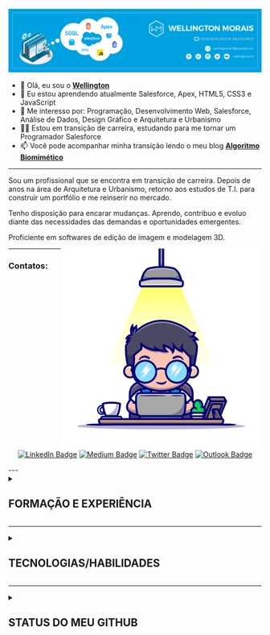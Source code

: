 <!DOCTYPE html>
<html lang="pt-br">

<head>
        <meta charset="utf-8"/>
        <meta name="viewport" content="width=device-width, initial-scale=1">
</head>

<body>

<!---APRESENTAÇÃO--->
<div id="apresentação">

![Topo README.md](imagens/topo-readme.png)

- 👋 Olá, eu sou o [**Wellington**](https://github.com/wellingtonmnf)
- 🌱 Eu estou aprendendo atualmente Salesforce, Apex, HTML5, CSS3 e JavaScript
- 👀 Me interesso por: Programação, Desenvolvimento Web, Salesforce, Análise de Dados, Design Gráfico e Arquitetura e Urbanismo
- :man_technologist: Estou em transição de carreira, estudando para me tornar um Programador Salesforce
- 📫 Você pode acompanhar minha transição lendo o meu blog [**Algoritmo Biomimético**](https://medium.com/algoritmo-biomimetico) 

---
<section id="resumo">

<div id="txt-resumo" align="left" widht="320px" text-align="justify">

<p>Sou um profissional que se encontra em transição de carreira. Depois de anos na área de Arquitetura e Urbanismo, retorno aos estudos de T.I. para construir um portfólio e me reinserir no mercado.</p>

<p>Tenho disposição para encarar mudanças. Aprendo, contribuo e evoluo diante das necessidades das demandas e oportunidades emergentes.</p>

<p>Proficiente em softwares de edição de imagem e modelagem 3D.</p>

</div>

<div id="avatar-01">

<img src="imagens/avatar-01.png" alt="Avatar 01" align="right" widht="400px" height="400px">

---

### Contatos:

<div id="contato" align='center'> 

[![LinkedIn Badge](https://img.shields.io/badge/LinkedIn-0077B5?style=for-the-badge&logo=linkedin&logoColor=white)](https://linkedin.com/in/wellingtonmnf)
[![Medium Badge](https://img.shields.io/badge/Medium-12100E?style=for-the-badge&logo=medium&logoColor=white)](https://medium.com)
[![Twitter Badge](https://img.shields.io/badge/Twitter-1DA1F2?style=for-the-badge&logo=twitter&logoColor=white)](https://twitter.com/wellingtonmnf)
[![Outlook Badge](https://img.shields.io/badge/Microsoft_Outlook-0078D4?style=for-the-badge&logo=microsoft-outlook&logoColor=white)](https://mailto:wellingtonmnf@outlook.com)

</div>

</div>


</section>

</div>
---

<!---FORMAÇÃO E EXPERIÊNCIA PROFISSIONAL--->
<div id="xp-prof">

<details>
<summary><h2>FORMAÇÃO E EXPERIÊNCIA</h2></summary>

<details>
<summary><h3>Formação Acadêmica:</h3></summary>

   * :classical_building: **Universidade Salvador (UNIFACS)** </br>
     :books: *Bacharelado em Arquitetura e Urbanismo | :calendar: 2010 - 2015*

   * :classical_building: **SENAI - CETIND** </br>
     :books: *Curso Técnico em Desenvolvimento de Software | :calendar: 2007 - 2008*

   * :classical_building: **Escola Reitor Miguel Calmon - SESI Retiro** </br>
     :books: *Ensino Médio | :calendar: 2005 - 2007*

</details>

<details>
<summary><h3>Cursos Complementares:</h3></summary>

   * :books: **Estruturas para Arquitetos (:hourglass: 48 horas)** </br>
     :classical_building: *SENAI - CIMATEC | :calendar: 2017*

   * :books: **Curso Básico de REVIT Architecture (:hourglass: 30 horas)** </br>
     :classical_building: *Andrade Casaes Arquitetura | :calendar: 2014*

   * :books: **Manutenção de Microcomputadores (:hourglass: 600 horas)** </br>
     :classical_building: *SENAI | :calendar: 2006*

</details>

<details>
<summary><h3>Experiência Profissional:</h3></summary>

   * :arrows_counterclockwise: **Transição de carreira | Pausa na carreira**

     *:calendar: ago de 2022 - o momento · :hourglass: 5 meses* </br>
     :mailbox_closed: *Salvador, Bahia*

     + Pesquisa e estudo de mercado;
     + Retorno dos estudos na área de T.I. em busca de reinserção no mercado;

   * :construction_worker: **Arquiteto | Autônomo**

     :calendar: *jan de 2016 - ago de 2022 · :hourglass: 6 anos 8 meses* </br>
     :mailbox_closed: *Salvador e Região, Brasil*

     Atuação em:

     + Projetos residenciais;
     + Projetos de arquitetura de interiores;
     + Execução de reformas;
     + Laudos Técnicos;

   * :postbox: **Estagiário de Arquitetura | Correios**

     :calendar: *jun de 2012 - jun de 2014 · :hourglass: 2 anos 1 mês* </br>
     :mailbox_closed: *Salvador*

     + Auxílio na digitalização de croquis e cadastros;
     + Auxílio na realização de cadastro;
     + Auxílio no desenvolvimento de projetos arquitetônicos em AutoCAD;
     + Auxílio na criação de Layouts;
     + Foco em adaptar espaços para cumprir requisitos de acessibilidade diante Termo de Compromisso de Ajuste de Conduta assinado pelos Correios, para democratizar o acesso de todas as pessoas as suas instalações;
     + Co-autor no desenvolvimento do projeto de reforma e adequação ao TCAC da agência dos Correios AC Correntina, situada no município de Correntina - BA;
     
</details>  

</details>
</div>   

---
<!---TECNOLOGIAS/HABILIDADES--->

<details>
<summary><h2>TECNOLOGIAS/HABILIDADES</h2></summary>

<img src="imagens/avatar-02.png" alt="Avatar 02" align="center" widht="500px" height="500px">

</div>

<div id="hard-skills" align="center">

### Hard skills:

<h4>Programação:</h4>

![Java Badge]()
![Apex Badge]()
---
<h4>Desenvolvimento Web:</h4>

![HTML5 Badge](https://img.shields.io/badge/HTML5-E34F26?style=for-the-badge&logo=html5&logoColor=white)
![CSS3 Badge](https://img.shields.io/badge/CSS3-1572B6?style=for-the-badge&logo=css3&logoColor=white)
![JavaScript Badge](https://img.shields.io/badge/JavaScript-323330?style=for-the-badge&logo=javascript&logoColor=F7DF1E)
---
<h4>Banco de Dados</h4>

![MySQL Badge](https://img.shields.io/badge/MySQL-005C84?style=for-the-badge&logo=mysql&logoColor=white)
![PSQL Badge](https://img.shields.io/badge/PostgreSQL-316192?style=for-the-badge&logo=postgresql&logoColor=white)
---
<h4>SO:</h4>

![Windows Badge](https://img.shields.io/badge/Windows-0078D6?style=for-the-badge&logo=windows&logoColor=white)
![Linux Badge](https://img.shields.io/badge/Linux-FCC624?style=for-the-badge&logo=linux&logoColor=black)
![Zorin OS Badge](https://img.shields.io/badge/Zorin%20OS-0CC1F3?style=for-the-badge&logo=zorin&logoColor=white)
---
<h4>Versionamento:</h4>

![Git Badge](https://img.shields.io/badge/GIT-E44C30?style=for-the-badge&logo=git&logoColor=white)
---
<h4>IDE's:</h4>

![VS Code Badge](https://img.shields.io/badge/Visual_Studio_Code-0078D4?style=for-the-badge&logo=visual%20studio%20code&logoColor=white)
![NetBeans Badge](https://img.shields.io/badge/apache%20netbeans-1B6AC6?style=for-the-badge&logo=apache%20netbeans%20IDE&logoColor=white)
![GitHub Badge](https://img.shields.io/badge/GitHub-100000?style=for-the-badge&logo=github&logoColor=white)
![Sublime Text](https://img.shields.io/badge/sublime_text-%23575757.svg?&style=for-the-badge&logo=sublime-text&logoColor=important)
![Notepad++ Badge](https://img.shields.io/badge/Notepad++-90E59A.svg?style=for-the-badge&logo=notepad%2B%2B&logoColor=black)
---
<h4>Design:</h4>

![Photoshop Badge](https://img.shields.io/badge/Adobe%20Photoshop-31A8FF?style=for-the-badge&logo=Adobe%20Photoshop&logoColor=black)
![Illustrator Badge](https://img.shields.io/badge/Adobe%20Illustrator-FF9A00?style=for-the-badge&logo=adobe%20illustrator&logoColor=white)
---
<h4>Manutenção de Micro:</h4>

![Manutenção de Micro Badge]()
---
<h4>Arquitetura:</h4>

![AutoCAD Badge]()
![Revit Badge]()
![SketchUp Badge]()
![Lumion 3D Badge]()
---
<h4>Escrita:</h4>

![Medium Badge](https://img.shields.io/badge/Medium-12100E?style=for-the-badge&logo=medium&logoColor=white)
---
<h4>Interesses:</h4>

![Salesforce Badge](https://img.shields.io/badge/Salesforce-00A1E0?style=for-the-badge&logo=Salesforce&logoColor=white)
![Badge]()
![Badge]()
![Badge]()
![Badge]()

</div>

<div id="soft-skills" align="center">

### Soft skills:

| **Organização** | **Determinação** | **Diplomacia** | **Comprometimento** |
| :---: | :---: | :---: | :---: |
| ![Organização Badge]() | ![Determinação Badge]() | ![Diplomacia Badge]() | ![Comprometimento Badge]() | 
| **Empatia** | **Auto-avaliação** | **Busca por aprendizado** | **Comunicação Escrita** |
| ![Empatia Badge]() | ![Auto-avaliação Badge]() | ![Busca por aprendizado Badge]() | ![Comunicação Escrita Badge]() | 

</div>

<div id="idiomas" align="center">

### Idiomas:

|  Idioma   | Leitura | Escrita | Conversação |
| :-------: | :-----: | :-----: | :---------: |
| Português | Nativo  | Nativo  |   Nativo    |
|  Inglês   |   Boa   |   Boa   |    Médio    |
| Espanhol  |   Boa   |  Baixa  |     Não     |

</div>

</details>

---

<!---STATUS--->
<div id="status">
<details>
<summary><h2>STATUS DO MEU GITHUB</h2></summary>

[![Anurag's GitHub stats](https://github-readme-stats.vercel.app/api?username=wellingtonmnf&locale=pt-br&show_icons=true&theme=algolia)](https://github.com/anuraghazra/github-readme-stats)
[![Top Langs](https://github-readme-stats.vercel.app/api/top-langs/?username=wellingtonmnf&locale=pt-br&layout=compact)](https://github.com/anuraghazra/github-readme-stats)

[![GitHub Streak](https://streak-stats.demolab.com/?user=wellingtonmnf&locale=pt-br&theme=algolia)](https://git.io/streak-stats)

[![Ashutosh's github activity graph](https://github-readme-activity-graph.vercel.app/graph?username=wellingtonmnf&locale=pt-br&theme=react-dark)](https://github.com/ashutosh00710/github-readme-activity-graph)

[![Readme Card](https://github-readme-stats.vercel.app/api/pin/?username=wellingtonmnf&repo=github-readme-stats&locale=pt-br)](https://github.com/anuraghazra/github-readme-stats)

</details>
</div>

<!---CONTEÚDO LIVRE--->


<!---
wellingtonmnf/wellingtonmnf is a ✨ special ✨ repository because its `README.md` (this file) appears on your GitHub profile.
You can click the Preview link to take a look at your changes.
--->

</body>
</html>
